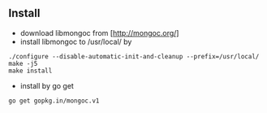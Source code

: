 ## Install
* download libmongoc from [http://mongoc.org/]
* install libmongoc to /usr/local/ by 

```
./configure --disable-automatic-init-and-cleanup --prefix=/usr/local/
make -j5
make install
```
* install by go get

```
go get gopkg.in/mongoc.v1
```
